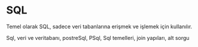 # SQL

Temel olarak SQL, sadece veri tabanlarına erişmek ve işlemek için kullanılır.

Sql, veri ve veritabanı, postreSql, PSql, Sql temelleri, join yapıları, alt sorgu
